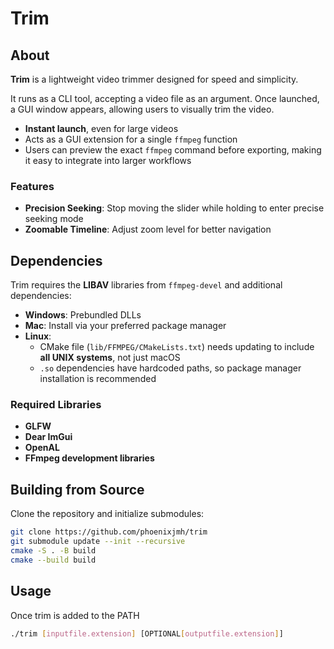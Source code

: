 # Trim

## About

**Trim** is a lightweight video trimmer designed for speed and simplicity.  

It runs as a CLI tool, accepting a video file as an argument. Once launched, a GUI window appears, allowing users to visually trim the video.  
- **Instant launch**, even for large videos  
- Acts as a GUI extension for a single `ffmpeg` function  
- Users can preview the exact `ffmpeg` command before exporting, making it easy to integrate into larger workflows  

### Features
- **Precision Seeking**: Stop moving the slider while holding to enter precise seeking mode  
- **Zoomable Timeline**: Adjust zoom level for better navigation  

## Dependencies

Trim requires the **LIBAV** libraries from `ffmpeg-devel` and additional dependencies:

- **Windows**: Prebundled DLLs  
- **Mac**: Install via your preferred package manager  
- **Linux**:  
  - CMake file (`lib/FFMPEG/CMakeLists.txt`) needs updating to include **all UNIX systems**, not just macOS  
  - `.so` dependencies have hardcoded paths, so package manager installation is recommended  

### Required Libraries
- **GLFW**  
- **Dear ImGui**  
- **OpenAL**  
- **FFmpeg development libraries**  

## Building from Source

Clone the repository and initialize submodules:

```sh
git clone https://github.com/phoenixjmh/trim 
git submodule update --init --recursive
cmake -S . -B build
cmake --build build

```
## Usage
 Once trim is added to the PATH
```sh
./trim [inputfile.extension] [OPTIONAL[outputfile.extension]]
